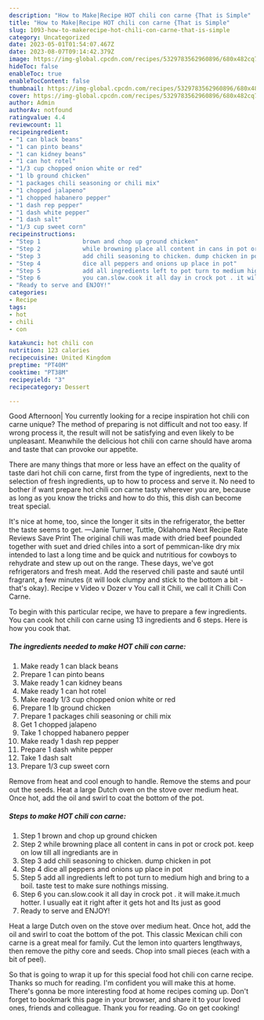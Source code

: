 ```yaml
---
description: "How to Make|Recipe HOT chili con carne {That is Simple"
title: "How to Make|Recipe HOT chili con carne {That is Simple"
slug: 1093-how-to-makerecipe-hot-chili-con-carne-that-is-simple
category: Uncategorized
date: 2023-05-01T01:54:07.467Z
date: 2023-08-07T09:14:42.379Z
image: https://img-global.cpcdn.com/recipes/5329783562960896/680x482cq70/hot-chili-con-carne-recipe-main-photo.jpg
hideToc: false
enableToc: true
enableTocContent: false
thumbnail: https://img-global.cpcdn.com/recipes/5329783562960896/680x482cq70/hot-chili-con-carne-recipe-main-photo.jpg
cover: https://img-global.cpcdn.com/recipes/5329783562960896/680x482cq70/hot-chili-con-carne-recipe-main-photo.jpg
author: Admin
authorAv: notfound
ratingvalue: 4.4
reviewcount: 11
recipeingredient:
- "1 can black beans"
- "1 can pinto beans"
- "1 can kidney beans"
- "1 can hot rotel"
- "1/3 cup chopped onion white or red"
- "1 lb ground chicken"
- "1 packages chili seasoning or chili mix"
- "1 chopped jalapeno"
- "1 chopped habanero pepper"
- "1 dash rep pepper"
- "1 dash white pepper"
- "1 dash salt"
- "1/3 cup sweet corn"
recipeinstructions:
- "Step 1            brown and chop up ground chicken"
- "Step 2            while browning place all content in cans in pot or crock pot. keep on low till all ingrediants are in"
- "Step 3            add chili seasoning to chicken. dump chicken in pot"
- "Step 4            dice all peppers and onions up place in pot"
- "Step 5            add all ingredients left to pot turn to medium high and bring to a boil. taste test to make sure nothings missing."
- "Step 6            you can.slow.cook it all day in crock pot . it will make.it.much hotter. I usually eat it right after it gets hot and Its just as good"
- "Ready to serve and ENJOY!"
categories:
- Recipe
tags:
- hot
- chili
- con

katakunci: hot chili con 
nutrition: 123 calories
recipecuisine: United Kingdom
preptime: "PT40M"
cooktime: "PT38M"
recipeyield: "3"
recipecategory: Dessert

---
```



Good Afternoon| You currently looking for a recipe inspiration hot chili con carne unique? The method of preparing is not difficult and not too easy. If wrong process it, the result will not be satisfying and even likely to be unpleasant. Meanwhile the delicious hot chili con carne should have aroma and taste that can provoke our appetite.






There are many things that more or less have an effect on the quality of taste dari hot chili con carne, first from the type of ingredients, next to the selection of fresh ingredients, up to how to process and serve it. No need to bother if want prepare hot chili con carne tasty wherever you are, because as long as you know the tricks and how to do this, this dish can become treat  special.


It&#39;s nice at home, too, since the longer it sits in the refrigerator, the better the taste seems to get. —Janie Turner, Tuttle, Oklahoma Next Recipe Rate Reviews Save Print The original chili was made with dried beef pounded together with suet and dried chiles into a sort of pemmican-like dry mix intended to last a long time and be quick and nutritious for cowboys to rehydrate and stew up out on the range. These days, we&#39;ve got refrigerators and fresh meat. Add the reserved chili paste and sauté until fragrant, a few minutes (it will look clumpy and stick to the bottom a bit - that&#39;s okay). Recipe v Video v Dozer v You call it Chili, we call it Chilli Con Carne.


To begin with this particular recipe, we have to prepare a few ingredients. You can cook hot chili con carne using 13 ingredients and 6 steps. Here is how you cook that.

<!--inarticleads1-->

##### The ingredients needed to make HOT chili con carne:

1. Make ready 1 can black beans
1. Prepare 1 can pinto beans
1. Make ready 1 can kidney beans
1. Make ready 1 can hot rotel
1. Make ready 1/3 cup chopped onion white or red
1. Prepare 1 lb ground chicken
1. Prepare 1 packages chili seasoning or chili mix
1. Get 1 chopped jalapeno
1. Take 1 chopped habanero pepper
1. Make ready 1 dash rep pepper
1. Prepare 1 dash white pepper
1. Take 1 dash salt
1. Prepare 1/3 cup sweet corn


Remove from heat and cool enough to handle. Remove the stems and pour out the seeds. Heat a large Dutch oven on the stove over medium heat. Once hot, add the oil and swirl to coat the bottom of the pot. 

<!--inarticleads2-->

##### Steps to make HOT chili con carne:

1. Step 1            brown and chop up ground chicken
1. Step 2            while browning place all content in cans in pot or crock pot. keep on low till all ingrediants are in
1. Step 3            add chili seasoning to chicken. dump chicken in pot
1. Step 4            dice all peppers and onions up place in pot
1. Step 5            add all ingredients left to pot turn to medium high and bring to a boil. taste test to make sure nothings missing.
1. Step 6            you can.slow.cook it all day in crock pot . it will make.it.much hotter. I usually eat it right after it gets hot and Its just as good
1. Ready to serve and ENJOY!

Heat a large Dutch oven on the stove over medium heat. Once hot, add the oil and swirl to coat the bottom of the pot. This classic Mexican chili con carne is a great meal for family. Cut the lemon into quarters lengthways, then remove the pithy core and seeds. Chop into small pieces (each with a bit of peel). 

So that is going to wrap it up for this special food hot chili con carne recipe. Thanks so much for reading. I'm confident you will make this at home. There's gonna be more interesting food at home recipes coming up. Don't forget to bookmark this page in your browser, and share it to your loved ones, friends and colleague. Thank you for reading. Go on get cooking!
